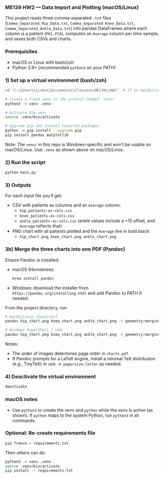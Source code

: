 ### ME139 HW2 — Data Import and Plotting (macOS/Linux)

This project reads three comma-separated `.txt` files (`Comma_Separated_Hip_Data.txt`, `Comma_Separated_Knee_Data.txt`, `Comma_Separated_Ankle_Data.txt`) into pandas DataFrames where each column is a patient (`P01`..`P24`), computes an `Average` column per time sample, and saves both CSVs and charts.

### Prerequisites
- macOS or Linux with bash/zsh
- Python 3.9+ (recommended `python3` on your PATH)

### 1) Set up a virtual environment (bash/zsh)
```bash
cd "C:\\Users\\Luke\\Documents\\Classes\\ME139\\HW2"  # If on macOS/Linux, cd to your project folder path

# Create a fresh venv in the project (named .venv)
python3 -m venv .venv

# Activate the venv
source .venv/bin/activate

# Upgrade pip and install required packages
python -m pip install --upgrade pip
pip install pandas matplotlib
```

Note: The `venv/` in this repo is Windows-specific and won’t be usable on macOS/Linux. Use `.venv` as shown above on macOS/Linux.

### 2) Run the script
```bash
python main.py
```

### 3) Outputs
For each input file you’ll get:
- CSV with patients as columns and an `Average` column:
  - `hip_patients-as-cols.csv`
  - `knee_patients-as-cols.csv`
  - `ankle_patients-as-cols.csv` (ankle values include a +15 offset, and `Average` reflects that)
- PNG chart with all patients plotted and the `Average` line in bold black:
  - `hip_chart.png`, `knee_chart.png`, `ankle_chart.png`

### 3b) Merge the three charts into one PDF (Pandoc)

Ensure Pandoc is installed:
- macOS (Homebrew):
  ```bash
  brew install pandoc
  ```
- Windows: download the installer from `https://pandoc.org/installing.html` and add Pandoc to PATH if needed.

From the project directory, run:
```bash
# macOS/Linux (bash/zsh)
pandoc hip_chart.png knee_chart.png ankle_chart.png -V geometry:margin=0.5in -o charts.pdf

# Windows PowerShell / cmd
pandoc hip_chart.png knee_chart.png ankle_chart.png -V geometry:margin=0.5in -o charts.pdf
```

Notes:
- The order of images determines page order in `charts.pdf`.
- If Pandoc prompts for a LaTeX engine, install a minimal TeX distribution (e.g., TinyTeX) or use `-V papersize:letter` as needed.

### 4) Deactivate the virtual environment
```bash
deactivate
```

### macOS notes
- Use `python3` to create the venv and `python` while the venv is active (as shown). If `python` maps to the system Python, run `python3` in all commands.

### Optional: Re-create requirements file
```bash
pip freeze > requirements.txt
```
Then others can do:
```bash
python3 -m venv .venv
source .venv/bin/activate
pip install -r requirements.txt
```


